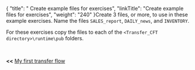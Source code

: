 {
    "title": " Create example files for exercises",
    "linkTitle": "Create example files for exercises",
    "weight": "240"
}Create 3 files, or more, to use in these example exercises. Name the files `SALES_report`, `DAILY_news`, and `INVENTORY`.

For these exercises copy the files to each of the `<Transfer_CFT directory>\runtime\pub` folders.

 

**&lt;&lt;** <a href="../../" class="bold_in_para MCXref xref xrefbold_in_para">My first transfer flow</a>
